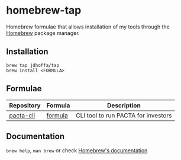 # homebrew-tap

Homebrew formulae that allows installation of my tools through the [Homebrew](https://brew.sh/) package manager.


## Installation

```
brew tap jdhoffa/tap
brew install <FORMULA>
```

## Formulae

| Repository | Formula | Description |
| ---------- | ------- | ----------- |
| [pacta-cli](https://github.com/jdhoffa/pacta-cli) | [formula](Formula/pacta-cli.rb) | CLI tool to run PACTA for investors |

## Documentation

`brew help`, `man brew` or check [Homebrew's documentation](https://docs.brew.sh/)

